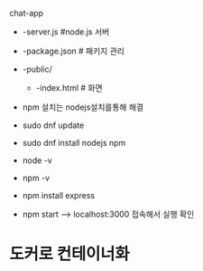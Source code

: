 chat-app
  - -server.js        #node.js 서버
  - -package.json    # 패키지 관리
  - -public/           
    - -index.html    # 화면


- npm 설치는 nodejs설치를통해 해결
- sudo dnf update
- sudo dnf install nodejs npm
- node -v
- npm -v
- npm install express
- npm start     --> localhost:3000 접속해서 실행 확인
# 도커로 컨테이너화
